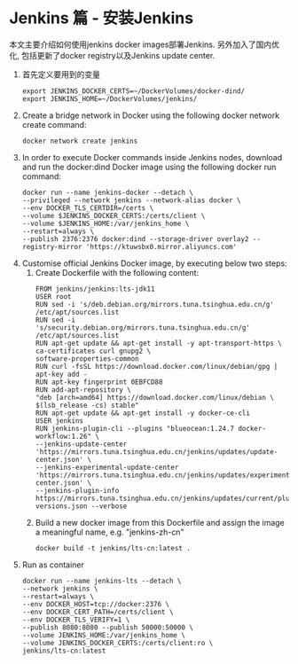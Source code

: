 # Jenkins 篇 - 安装Jenkins
本文主要介绍如何使用jenkins docker images部署Jenkins. 另外加入了国内优化, 包括更新了docker registry以及Jenkins update center.

1. 首先定义要用到的变量
   ```shell
   export JENKINS_DOCKER_CERTS=~/DockerVolumes/docker-dind/
   export JENKINS_HOME=~/DockerVolumes/jenkins/
   ```
2. Create a bridge network in Docker using the following docker network create command:
   ```shell
   docker network create jenkins
   ```
3. In order to execute Docker commands inside Jenkins nodes, download and run the docker:dind Docker image using the following docker run command:
   ```shell
   docker run --name jenkins-docker --detach \
   --privileged --network jenkins --network-alias docker \
   --env DOCKER_TLS_CERTDIR=/certs \
   --volume $JENKINS_DOCKER_CERTS:/certs/client \
   --volume $JENKINS_HOME:/var/jenkins_home \
   --restart=always \
   --publish 2376:2376 docker:dind --storage-driver overlay2 --registry-mirror 'https://ktuwsbx0.mirror.aliyuncs.com'
   ```
4. Customise official Jenkins Docker image, by executing below two steps:
   1. Create Dockerfile with the following content:
      ```shell
      FROM jenkins/jenkins:lts-jdk11
      USER root
      RUN sed -i 's/deb.debian.org/mirrors.tuna.tsinghua.edu.cn/g' /etc/apt/sources.list
      RUN sed -i 's/security.debian.org/mirrors.tuna.tsinghua.edu.cn/g' /etc/apt/sources.list
      RUN apt-get update && apt-get install -y apt-transport-https \
      ca-certificates curl gnupg2 \
      software-properties-common
      RUN curl -fsSL https://download.docker.com/linux/debian/gpg | apt-key add -
      RUN apt-key fingerprint 0EBFCD88
      RUN add-apt-repository \
      "deb [arch=amd64] https://download.docker.com/linux/debian \
      $(lsb_release -cs) stable"
      RUN apt-get update && apt-get install -y docker-ce-cli
      USER jenkins
      RUN jenkins-plugin-cli --plugins "blueocean:1.24.7 docker-workflow:1.26" \
      --jenkins-update-center 'https://mirrors.tuna.tsinghua.edu.cn/jenkins/updates/update-center.json' \
      --jenkins-experimental-update-center 'https://mirrors.tuna.tsinghua.edu.cn/jenkins/updates/experimental/update-center.json' \
      --jenkins-plugin-info https://mirrors.tuna.tsinghua.edu.cn/jenkins/updates/current/plugin-versions.json --verbose
      ```
   2. Build a new docker image from this Dockerfile and assign the image a meaningful name, e.g. "jenkins-zh-cn" 
      ```shell
      docker build -t jenkins/lts-cn:latest .
      ```
5. Run as container
   ```shell
   docker run --name jenkins-lts --detach \
   --network jenkins \
   --restart=always \
   --env DOCKER_HOST=tcp://docker:2376 \
   --env DOCKER_CERT_PATH=/certs/client \
   --env DOCKER_TLS_VERIFY=1 \
   --publish 8080:8080 --publish 50000:50000 \
   --volume JENKINS_HOME:/var/jenkins_home \
   --volume JENKINS_DOCKER_CERTS:/certs/client:ro \
   jenkins/lts-cn:latest
   ```

